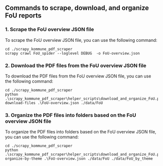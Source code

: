 ## Commands to scrape, download, and organize FoU reports


### 1. Scrape the FoU overview JSON file
To scrape the FoU overview JSON file, you can use the following command:
```
cd ./scrapy_kommune_pdf_scraper
scrapy crawl FoU_spider --loglevel DEBUG  -o FoU-overview.json
```


### 2. Download the PDF files from the FoU overview JSON file

To download the PDF files from the FoU overview JSON file, you can use the following command:
```
cd ./scrapy_kommune_pdf_scraper
python .\scrapy_kommune_pdf_scraper\helper_scripts\download_and_organize_FoU.py download-files .\FoU-overview.json ./data/FoU
```


### 3. Organize the PDF files into folders based on the FoU overview JSON file

To organize the PDF files into folders based on the FoU overview JSON file, you can use the following command:
```
cd ./scrapy_kommune_pdf_scraper
python .\scrapy_kommune_pdf_scraper\helper_scripts\download_and_organize_FoU.py organize-by-theme .\FoU-overview.json ./data/FoU ./data/FoU_by_theme
```